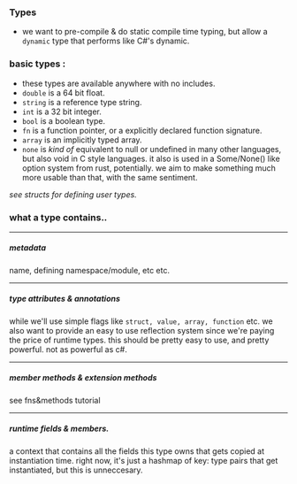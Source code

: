 ### Types
- we want to pre-compile & do static compile time typing, but allow a `dynamic` type that performs like C#'s dynamic.

### basic types :
- these types are available anywhere with no includes.
- `double` is a 64 bit float.
- `string` is a reference type string.
- `int` is a 32 bit integer.
- `bool` is a boolean type.
- `fn` is a function pointer, or a explicitly declared function signature.
- `array` is an implicitly typed array.
- `none` is _kind of_ equivalent to null or undefined in many other languages, but also void in C style languages. it also is used in a Some/None() like option system from rust, potentially.
we aim to make something much more usable than that, with the same sentiment.

_see structs for defining user types._



### what a type contains..
---

##### metadata
name, defining namespace/module, etc etc.

--- 

##### type attributes & annotations 
while we'll use simple flags like `struct, value, array, function` etc. we also want to provide an easy to use reflection system since we're paying the price of runtime types.
this should be pretty easy to use, and pretty powerful. not as powerful as c#.

---

##### member methods & extension methods
see fns&methods tutorial

---

##### runtime fields & members.        
a context that contains all the fields this type owns that gets copied at instantiation time. 
right now, it's just a hashmap of key: type pairs that get instantiated, but this is unneccesary.